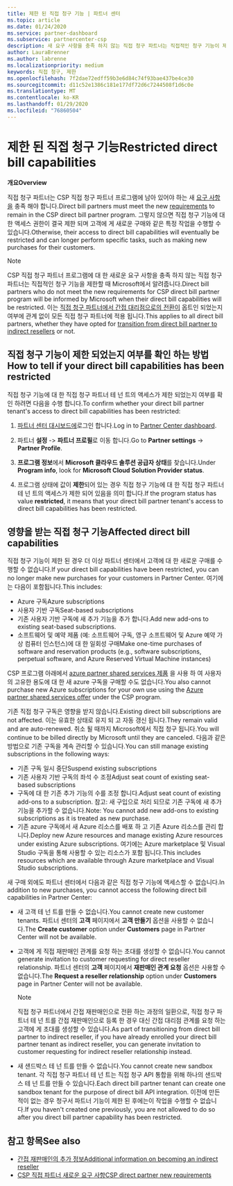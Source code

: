 ```yaml
---
title: 제한 된 직접 청구 기능 | 파트너 센터
ms.topic: article
ms.date: 01/24/2020
ms.service: partner-dashboard
ms.subservice: partnercenter-csp
description: 새 요구 사항을 충족 하지 않는 직접 청구 파트너는 직접적인 청구 기능이 제한 됩니다.
author: LauraBrenner
ms.author: labrenne
ms.localizationpriority: medium
keywords: 직접 청구, 제한
ms.openlocfilehash: 7f2dae72edff59b3e6d84c74f93bae437be4ce30
ms.sourcegitcommit: d11c52e1386c181e177df72d6c7244508f1d6c0e
ms.translationtype: MT
ms.contentlocale: ko-KR
ms.lasthandoff: 01/29/2020
ms.locfileid: "76860504"
---
```

# <a name="restricted-direct-bill-capabilities"></a><span data-ttu-id="9857a-104">제한 된 직접 청구 기능</span><span class="sxs-lookup"><span data-stu-id="9857a-104">Restricted direct bill capabilities</span></span>  

<span data-ttu-id="9857a-105">**개요**</span><span class="sxs-lookup"><span data-stu-id="9857a-105">**Overview**</span></span>

<span data-ttu-id="9857a-106">직접 청구 파트너는 CSP 직접 청구 파트너 프로그램에 남아 있어야 하는 새 [요구 사항을](direct-partner-new-requirements.md) 충족 해야 합니다.</span><span class="sxs-lookup"><span data-stu-id="9857a-106">Direct bill partners must meet the new [requirements](direct-partner-new-requirements.md) to remain in the CSP direct bill partner program.</span></span> <span data-ttu-id="9857a-107">그렇지 않으면 직접 청구 기능에 대 한 액세스 권한이 결국 제한 되며 고객에 게 새로운 구매와 같은 특정 작업을 수행할 수 있습니다.</span><span class="sxs-lookup"><span data-stu-id="9857a-107">Otherwise, their access to direct bill capabilities will eventually be restricted and can longer perform specific tasks, such as making new purchases for their customers.</span></span> 

>[!Note]
><span data-ttu-id="9857a-108">CSP 직접 청구 파트너 프로그램에 대 한 새로운 요구 사항을 충족 하지 않는 직접 청구 파트너는 직접적인 청구 기능을 제한할 때 Microsoft에서 알려줍니다.</span><span class="sxs-lookup"><span data-stu-id="9857a-108">Direct bill partners who do not meet the new requirements for CSP direct bill partner program will be informed by Microsoft when their direct bill capabilities will be restricted.</span></span> <span data-ttu-id="9857a-109">이는 [직접 청구 파트너에서 간접 대리점으로의 전환이](transition-direct-to-indirect.md) 옵트인 되었는지 여부에 관계 없이 모든 직접 청구 파트너에 적용 됩니다.</span><span class="sxs-lookup"><span data-stu-id="9857a-109">This applies to all direct bill partners, whether they have opted for [transition from direct bill partner to indirect resellers](transition-direct-to-indirect.md) or not.</span></span>  
 
## <a name="how-to-tell-if-your-direct-bill-capabilities-has-been-restricted"></a><span data-ttu-id="9857a-110">직접 청구 기능이 제한 되었는지 여부를 확인 하는 방법</span><span class="sxs-lookup"><span data-stu-id="9857a-110">How to tell if your direct bill capabilities has been restricted</span></span> 

<span data-ttu-id="9857a-111">직접 청구 기능에 대 한 직접 청구 파트너 테 넌 트의 액세스가 제한 되었는지 여부를 확인 하려면 다음을 수행 합니다.</span><span class="sxs-lookup"><span data-stu-id="9857a-111">To confirm whether your direct bill partner tenant's access to direct bill capabilities has been restricted:</span></span> 

1. <span data-ttu-id="9857a-112">[파트너 센터 대시보드에](https://partner.microsoft.com/dashboard)로그인 합니다.</span><span class="sxs-lookup"><span data-stu-id="9857a-112">Log in to [Partner Center dashboard](https://partner.microsoft.com/dashboard).</span></span> 

2. <span data-ttu-id="9857a-113">파트너 **설정** -> **파트너 프로필**로 이동 합니다.</span><span class="sxs-lookup"><span data-stu-id="9857a-113">Go to **Partner settings** -> **Partner Profile**.</span></span> 

3. <span data-ttu-id="9857a-114">**프로그램 정보**에서 **Microsoft 클라우드 솔루션 공급자 상태**를 찾습니다.</span><span class="sxs-lookup"><span data-stu-id="9857a-114">Under **Program info**, look for **Microsoft Cloud Solution Provider status**.</span></span> 

4. <span data-ttu-id="9857a-115">프로그램 상태에 값이 **제한**되어 있는 경우 직접 청구 기능에 대 한 직접 청구 파트너 테 넌 트의 액세스가 제한 되어 있음을 의미 합니다.</span><span class="sxs-lookup"><span data-stu-id="9857a-115">If the program status has value **restricted**, it means that your direct bill partner tenant's access to direct bill capabilities has been restricted.</span></span> 
 
## <a name="affected-direct-bill-capabilities"></a><span data-ttu-id="9857a-116">영향을 받는 직접 청구 기능</span><span class="sxs-lookup"><span data-stu-id="9857a-116">Affected direct bill capabilities</span></span> 

<span data-ttu-id="9857a-117">직접 청구 기능이 제한 된 경우 더 이상 파트너 센터에서 고객에 대 한 새로운 구매를 수행할 수 없습니다.</span><span class="sxs-lookup"><span data-stu-id="9857a-117">If your direct bill capabilities have been restricted, you can no longer make new purchases for your customers in Partner Center.</span></span> <span data-ttu-id="9857a-118">여기에는 다음이 포함됩니다.</span><span class="sxs-lookup"><span data-stu-id="9857a-118">This includes:</span></span> 

- <span data-ttu-id="9857a-119">Azure 구독</span><span class="sxs-lookup"><span data-stu-id="9857a-119">Azure subscriptions</span></span> 
- <span data-ttu-id="9857a-120">사용자 기반 구독</span><span class="sxs-lookup"><span data-stu-id="9857a-120">Seat-based subscriptions</span></span> 
- <span data-ttu-id="9857a-121">기존 사용자 기반 구독에 새 추가 기능을 추가 합니다.</span><span class="sxs-lookup"><span data-stu-id="9857a-121">Add new add-ons to existing seat-based subscriptions.</span></span> 
- <span data-ttu-id="9857a-122">소프트웨어 및 예약 제품 (예: 소프트웨어 구독, 영구 소프트웨어 및 Azure 예약 가상 컴퓨터 인스턴스)에 대 한 일회성 구매</span><span class="sxs-lookup"><span data-stu-id="9857a-122">Make one-time purchases of software and reservation products (e.g., software subscriptions, perpetual software, and Azure Reserved Virtual Machine instances)</span></span> 

<span data-ttu-id="9857a-123">CSP 프로그램 아래에서 [azure partner shared services 제품](shared-services.md) 을 사용 하 여 사용자의 고유한 용도에 대 한 새 azure 구독을 구매할 수도 없습니다.</span><span class="sxs-lookup"><span data-stu-id="9857a-123">You also cannot purchase new Azure subscriptions for your own use using the [Azure partner shared services offer](shared-services.md) under the CSP program.</span></span> 

<span data-ttu-id="9857a-124">기존 직접 청구 구독은 영향을 받지 않습니다.</span><span class="sxs-lookup"><span data-stu-id="9857a-124">Existing direct bill subscriptions are not affected.</span></span> <span data-ttu-id="9857a-125">이는 유효한 상태로 유지 되 고 자동 갱신 됩니다.</span><span class="sxs-lookup"><span data-stu-id="9857a-125">They remain valid and are auto-renewed.</span></span> <span data-ttu-id="9857a-126">취소 될 때까지 Microsoft에서 직접 청구 됩니다.</span><span class="sxs-lookup"><span data-stu-id="9857a-126">You will continue to be billed directly by Microsoft until they are canceled.</span></span> <span data-ttu-id="9857a-127">다음과 같은 방법으로 기존 구독을 계속 관리할 수 있습니다.</span><span class="sxs-lookup"><span data-stu-id="9857a-127">You can still manage existing subscriptions in the following ways:</span></span> 

- <span data-ttu-id="9857a-128">기존 구독 일시 중단</span><span class="sxs-lookup"><span data-stu-id="9857a-128">Suspend existing subscriptions</span></span> 
- <span data-ttu-id="9857a-129">기존 사용자 기반 구독의 좌석 수 조정</span><span class="sxs-lookup"><span data-stu-id="9857a-129">Adjust seat count of existing seat-based subscriptions</span></span> 
- <span data-ttu-id="9857a-130">구독에 대 한 기존 추가 기능의 수를 조정 합니다.</span><span class="sxs-lookup"><span data-stu-id="9857a-130">Adjust seat count of existing add-ons to a subscription.</span></span> <span data-ttu-id="9857a-131">참고: 새 구입으로 처리 되므로 기존 구독에 새 추가 기능을 추가할 수 없습니다.</span><span class="sxs-lookup"><span data-stu-id="9857a-131">Note: You cannot add new add-ons to existing subscriptions as it is treated as new purchase.</span></span> 
- <span data-ttu-id="9857a-132">기존 azure 구독에서 새 Azure 리소스를 배포 하 고 기존 Azure 리소스를 관리 합니다.</span><span class="sxs-lookup"><span data-stu-id="9857a-132">Deploy new Azure resources and manage existing Azure resources under existing Azure subscriptions.</span></span> <span data-ttu-id="9857a-133">여기에는 Azure marketplace 및 Visual Studio 구독을 통해 사용할 수 있는 리소스가 포함 됩니다.</span><span class="sxs-lookup"><span data-stu-id="9857a-133">This includes resources which are available through Azure marketplace and Visual Studio subscriptions.</span></span> 

<span data-ttu-id="9857a-134">새 구매 외에도 파트너 센터에서 다음과 같은 직접 청구 기능에 액세스할 수 없습니다.</span><span class="sxs-lookup"><span data-stu-id="9857a-134">In addition to new purchases, you cannot access the following direct bill capabilities in Partner Center:</span></span> 

- <span data-ttu-id="9857a-135">새 고객 테 넌 트를 만들 수 없습니다.</span><span class="sxs-lookup"><span data-stu-id="9857a-135">You cannot create new customer tenants.</span></span> <span data-ttu-id="9857a-136">파트너 센터의 **고객** 페이지에서 **고객 만들기** 옵션을 사용할 수 없습니다.</span><span class="sxs-lookup"><span data-stu-id="9857a-136">The **Create customer** option under **Customers** page in Partner Center will not be available.</span></span> 
- <span data-ttu-id="9857a-137">고객에 게 직접 재판매인 관계를 요청 하는 초대를 생성할 수 없습니다.</span><span class="sxs-lookup"><span data-stu-id="9857a-137">You cannot generate invitation to customer requesting for direct reseller relationship.</span></span> <span data-ttu-id="9857a-138">파트너 센터의 **고객** 페이지에서 **재판매인 관계 요청** 옵션은 사용할 수 없습니다.</span><span class="sxs-lookup"><span data-stu-id="9857a-138">The **Request a reseller relationship** option under **Customers** page in Partner Center will not be available.</span></span> 

    >[!Note]
    ><span data-ttu-id="9857a-139">직접 청구 파트너에서 간접 재판매인으로 전환 하는 과정의 일환으로, 직접 청구 파트너 테 넌 트를 간접 재판매인으로 등록 한 경우 대신 간접 대리점 관계를 요청 하는 고객에 게 초대를 생성할 수 있습니다.</span><span class="sxs-lookup"><span data-stu-id="9857a-139">As part of transitioning from direct bill partner to indirect reseller, if you have already enrolled your direct bill partner tenant as indirect reseller, you can generate invitation to customer requesting for indirect reseller relationship instead.</span></span> 
 
- <span data-ttu-id="9857a-140">새 샌드박스 테 넌 트를 만들 수 없습니다.</span><span class="sxs-lookup"><span data-stu-id="9857a-140">You cannot create new sandbox tenant.</span></span> <span data-ttu-id="9857a-141">각 직접 청구 파트너 테 넌 트는 직접 청구 API 통합을 위해 하나의 샌드박스 테 넌 트를 만들 수 있습니다.</span><span class="sxs-lookup"><span data-stu-id="9857a-141">Each direct bill partner tenant can create one sandbox tenant for the purpose of direct bill API integration.</span></span> <span data-ttu-id="9857a-142">이전에 만든 적이 없는 경우 청구서 파트너 기능이 제한 된 후에는이 작업을 수행할 수 없습니다.</span><span class="sxs-lookup"><span data-stu-id="9857a-142">If you haven't created one previously, you are not allowed to do so after you direct bill partner capability has been restricted.</span></span>  

## <a name="see-also"></a><span data-ttu-id="9857a-143">참고 항목</span><span class="sxs-lookup"><span data-stu-id="9857a-143">See also</span></span> 
- [<span data-ttu-id="9857a-144">간접 재판매인의 추가 정보</span><span class="sxs-lookup"><span data-stu-id="9857a-144">Additional information on becoming an indirect reseller</span></span>](https://assetsprod.microsoft.com/csp-directbill-to-indirect-transition.pdf) 
- [<span data-ttu-id="9857a-145">CSP 직접 파트너 새로운 요구 사항</span><span class="sxs-lookup"><span data-stu-id="9857a-145">CSP direct partner new requirements</span></span>](direct-partner-new-requirements.md)